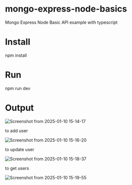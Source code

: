 # mongo-express-node-basics

Mongo Express Node Basic API example with typescript

# Install

npm install

# Run

npm run dev

# Output

![Screenshot from 2025-01-10 15-14-17](https://github.com/user-attachments/assets/3d74d9e6-617f-4b64-9208-9471693abfe1)

to add user

![Screenshot from 2025-01-10 15-16-20](https://github.com/user-attachments/assets/68bec3b0-c97c-4d12-bdef-d74f806abac0)

to update user

![Screenshot from 2025-01-10 15-18-37](https://github.com/user-attachments/assets/99f4e54d-8bc4-490d-8974-f70ab38c7d97)

to get users

![Screenshot from 2025-01-10 15-19-55](https://github.com/user-attachments/assets/5c9790cb-238f-4cce-9258-a672c1918c93)




